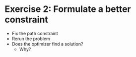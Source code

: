 Exercise 2: Formulate a better constraint
=========================================

- Fix the path constraint
- Rerun the problem
- Does the optimizer find a solution?
    - Why?